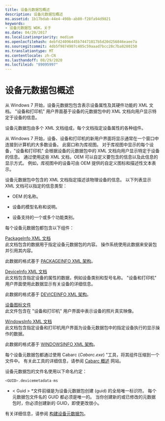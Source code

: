 ```yaml
---
title: 设备元数据包概述
description: 设备元数据包概述
ms.assetid: 1b17bdab-44e4-498b-ab80-f28fa94d9821
keywords:
- 设备元数据包 WDK，关于
ms.date: 04/20/2017
ms.localizationpriority: medium
ms.openlocfilehash: 4ebfd24096445b74471017b5d20d256846eaee7a
ms.sourcegitcommit: 4db5f9874907c405c59aaad7bcc28c7ba8280150
ms.translationtype: MT
ms.contentlocale: zh-CN
ms.lasthandoff: 08/29/2020
ms.locfileid: "89095997"
---
```

# <a name="overview-of-device-metadata-packages"></a>设备元数据包概述

从 Windows 7 开始，设备元数据包包含表示设备属性及其硬件功能的 XML 文档。 "设备和打印机" 用户界面基于设备的元数据包中的 XML 文档向用户显示特定于设备的信息。

设备元数据包由多个 XML 文档组成，每个文档指定设备属性的各种组件。

从 Windows 7 开始，设备、设备和打印机的新用户界面将显示通常在一个窗口中连接到计算机的大多数设备。 此窗口称为库视图。 对于库视图中显示的每个设备，"设备和打印机" 会根据设备的元数据包中的 XML 文档向用户显示特定于设备的信息。 通过使用这些 XML 文档，OEM 可以自定义要包含的信息以及此信息的显示方式。 例如，库视图中的设备可由 OEM 提供的自定义图标和描述性文本表示。

设备元数据包中包含的 XML 文档指定描述该物理设备的信息。 以下列表显示 XML 文档可以指定的信息类型：

-   OEM 的名称。

-   设备的模型名称和说明。

-   设备支持的一个或多个功能类别。

每个设备元数据包都包含以下组件：

<a href="" id="packageinfo-xml-document"></a>[PackageInfo XML 文档](packageinfo-xml-document.md)  
此文档包含的数据用于指定设备元数据包的内容。 操作系统使用此数据来安装包并引用其内容。

此数据的格式基于 [PACKAGEINFO XML 架构](/previous-versions/windows/hardware/metadata/ff549614(v=vs.85))。

<a href="" id="deviceinfo-xml-document"></a>[DeviceInfo XML 文档](deviceinfo-xml-document.md)  
此文档包含指定设备的属性的数据，例如设备类别和型号名称。 "设备和打印机" 用户界面使用此数据显示有关设备的详细信息。

此数据的格式基于 [DEVICEINFO XML 架构](/previous-versions/windows/hardware/metadata/ff541135(v=vs.85))。

<a href="" id="device-icon-file"></a>[设备图标文件](device-icon-file.md)  
此文件包含在 "设备和打印机" 用户界面中表示设备的照片真实映像。

<a href="" id="windowsinfo-xml-document"></a>[WindowsInfo XML 文档](windowsinfo-xml-document.md)  
此文档包含指定设备和打印机用户界面为设备元数据包中的指定设备执行的显示操作的数据。

此数据的格式基于 [WINDOWSINFO XML 架构](/previous-versions/windows/hardware/metadata/ff553992(v=vs.85))。

每个设备元数据包都通过使用 Cabarc (*Cabarc.exe*) "工具，将其组件压缩到一个文件中。 有关此工具的详细信息，请参阅 [Cabarc 概述](https://go.microsoft.com/fwlink/p/?linkid=145395) 网站。

设备元数据包的文件名使用以下命名约定：

```cpp
<GUID>.devicemetadata-ms
```

* &lt; Guid &gt; *文件前缀是为设备元数据包创建 (guid) 的全局唯一标识符。 每个元数据包文件名的 GUID 都必须是唯一的。 当你创建新的或已修改的元数据包时，你必须创建新的 GUID，即使更改很小。

有关详细信息，请参阅 [构建设备元数据包](building-device-metadata-packages.md)。

 

